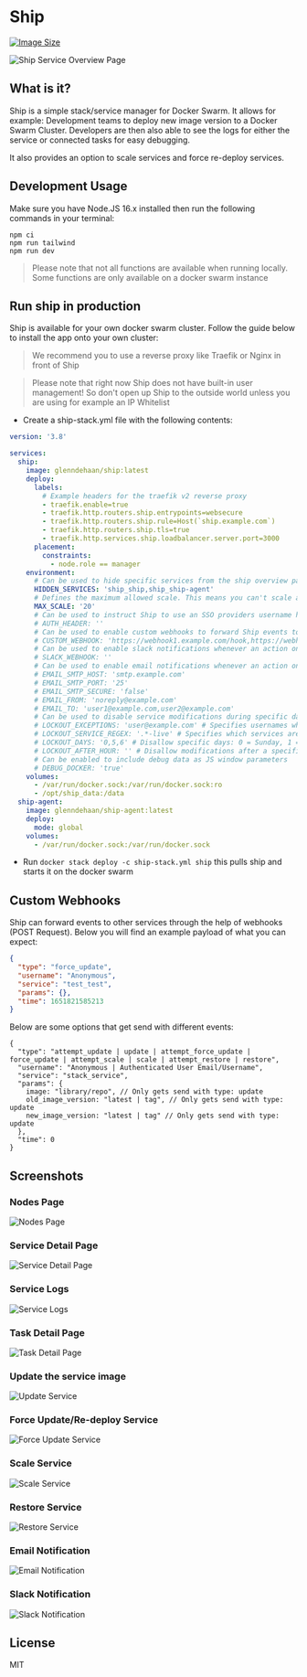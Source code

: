 # Ship

[![Image Size](https://img.shields.io/docker/image-size/glenndehaan/ship)](https://hub.docker.com/r/glenndehaan/ship)

![Ship Service Overview Page](https://user-images.githubusercontent.com/7496187/174819455-f50880cf-40b7-4e2f-bc32-dc82a571a8ba.png)

## What is it?
Ship is a simple stack/service manager for Docker Swarm.
It allows for example: Development teams to deploy new image version to a Docker Swarm Cluster.
Developers are then also able to see the logs for either the service or connected tasks for easy debugging.

It also provides an option to scale services and force re-deploy services.

## Development Usage
Make sure you have Node.JS 16.x installed then run the following commands in your terminal:
```text
npm ci
npm run tailwind
npm run dev
```

> Please note that not all functions are available when running locally. Some functions are only available on a docker swarm instance

## Run ship in production
Ship is available for your own docker swarm cluster.
Follow the guide below to install the app onto your own cluster:

> We recommend you to use a reverse proxy like Traefik or Nginx in front of Ship

> Please note that right now Ship does not have built-in user management! So don't open up Ship to the outside world unless you are using for example an IP Whitelist

* Create a ship-stack.yml file with the following contents:
```yaml
version: '3.8'

services:
  ship:
    image: glenndehaan/ship:latest
    deploy:
      labels:
        # Example headers for the traefik v2 reverse proxy
        - traefik.enable=true
        - traefik.http.routers.ship.entrypoints=websecure
        - traefik.http.routers.ship.rule=Host(`ship.example.com`)
        - traefik.http.routers.ship.tls=true
        - traefik.http.services.ship.loadbalancer.server.port=3000
      placement:
        constraints:
          - node.role == manager
    environment:
      # Can be used to hide specific services from the ship overview page
      HIDDEN_SERVICES: 'ship_ship,ship_ship-agent'
      # Defines the maximum allowed scale. This means you can't scale a service with more containers then this amount
      MAX_SCALE: '20'
      # Can be used to instruct Ship to use an SSO providers username header
      # AUTH_HEADER: ''
      # Can be used to enable custom webhooks to forward Ship events to other services
      # CUSTOM_WEBHOOK: 'https://webhook1.example.com/hook,https://webhook2.example.com/hook'
      # Can be used to enable slack notifications whenever an action on ship is performed
      # SLACK_WEBHOOK: ''
      # Can be used to enable email notifications whenever an action on ship is performed
      # EMAIL_SMTP_HOST: 'smtp.example.com'
      # EMAIL_SMTP_PORT: '25'
      # EMAIL_SMTP_SECURE: 'false'
      # EMAIL_FROM: 'noreply@example.com'
      # EMAIL_TO: 'user1@example.com,user2@example.com'
      # Can be used to disable service modifications during specific days/times
      # LOCKOUT_EXCEPTIONS: 'user@example.com' # Specifies usernames who can bypass the lockout rules
      # LOCKOUT_SERVICE_REGEX: '.*-live' # Specifies which services are affected by the lockout rules
      # LOCKOUT_DAYS: '0,5,6' # Disallow specific days: 0 = Sunday, 1 = Monday, 2 = Tuesday, 3 = Wednesday, 4 = Thursday, 5 = Friday, 6 = Saturday
      # LOCKOUT_AFTER_HOUR: '' # Disallow modifications after a specified hour, note: we are using the UTC timezone
      # Can be enabled to include debug data as JS window parameters
      # DEBUG_DOCKER: 'true'
    volumes:
      - /var/run/docker.sock:/var/run/docker.sock:ro
      - /opt/ship_data:/data
  ship-agent:
    image: glenndehaan/ship-agent:latest
    deploy:
      mode: global
    volumes:
      - /var/run/docker.sock:/var/run/docker.sock
```

* Run `docker stack deploy -c ship-stack.yml ship` this pulls ship and starts it on the docker swarm

## Custom Webhooks
Ship can forward events to other services through the help of webhooks (POST Request).
Below you will find an example payload of what you can expect:
```json
{
  "type": "force_update",
  "username": "Anonymous",
  "service": "test_test",
  "params": {},
  "time": 1651821585213
}
```

Below are some options that get send with different events:
```text
{
  "type": "attempt_update | update | attempt_force_update | force_update | attempt_scale | scale | attempt_restore | restore",
  "username": "Anonymous | Authenticated User Email/Username",
  "service": "stack_service",
  "params": {
    image: "library/repo", // Only gets send with type: update
    old_image_version: "latest | tag", // Only gets send with type: update
    new_image_version: "latest | tag" // Only gets send with type: update
  },
  "time": 0
}
```

## Screenshots

### Nodes Page
![Nodes Page](https://user-images.githubusercontent.com/7496187/174819452-81c4d84d-5099-4a4a-baee-8954ab351968.png)

### Service Detail Page
![Service Detail Page](https://user-images.githubusercontent.com/7496187/174819447-d0e8ad9b-8242-4e2d-b423-65aa2eb938f8.png)

### Service Logs
![Service Logs](https://user-images.githubusercontent.com/7496187/174820206-ec087cf3-bf93-4a7e-ad06-24501354b692.png)

### Task Detail Page
![Task Detail Page](https://user-images.githubusercontent.com/7496187/174819430-220d3245-baab-40be-92d3-bc9d9ecb7f64.png)

### Update the service image
![Update Service](https://user-images.githubusercontent.com/7496187/174246476-201846b8-4d5e-4980-b220-fb70c3ac3d2f.png)

### Force Update/Re-deploy Service
![Force Update Service](https://user-images.githubusercontent.com/7496187/174246472-90461d5a-820d-461d-ad87-41fa867e1eae.png)

### Scale Service
![Scale Service](https://user-images.githubusercontent.com/7496187/174246469-565396e4-781e-4853-85b7-aa0ef3dc88b0.png)

### Restore Service
![Restore Service](https://user-images.githubusercontent.com/7496187/174246466-179b1a9a-0c97-4727-b4e1-a9a389e7a268.png)

### Email Notification
![Email Notification](https://user-images.githubusercontent.com/7496187/166509782-187f44da-8dde-4dfd-8d54-53f4b0b0f049.png)

### Slack Notification
![Slack Notification](https://user-images.githubusercontent.com/7496187/168585953-d55d478b-1c29-4907-b7eb-436efa52214c.png)

## License

MIT
